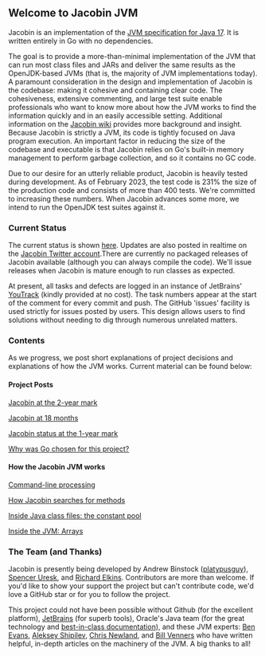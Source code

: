 ## Welcome to Jacobin JVM

Jacobin is an implementation of the [JVM specification for Java 17](https://docs.oracle.com/javase/specs/jvms/se17/html/). It is written entirely in Go with no dependencies. 

The goal is to provide a more-than-minimal implementation of the JVM that can run most class files and JARs and deliver the same results as the OpenJDK-based JVMs (that is, the majority of JVM implementations today). A paramount consideration in the design and implementation of Jacobin is the codebase: making it cohesive and containing clear code. The cohesiveness, extensive commenting, and large test suite enable professionals who want to know more about how the JVM works to find the information quickly and in an easily accessible setting. Additional information on the [Jacobin wiki](https://github.com/platypusguy/jacobin/wiki/Jacobin-Documentation-Home) provides more background and insight. Because Jacobin is strictly a JVM, its code is tightly focused on Java program execution. An important factor in reducing the size of the codebase and executable is that Jacobin relies on Go's built-in memory management to perform garbage collection, and so it contains no GC code.

Due to our desire for an utterly reliable product, Jacobin is heavily tested during development. As of February 2023, the test code is 231% the size of the production code and consists of more than 400 tests. We're committed to increasing these numbers. When Jacobin advances some more, we intend to run the OpenJDK test suites against it. 

### Current Status

The current status is shown [here](https://github.com/platypusguy/jacobin). Updates are also posted in realtime on the [Jacobin Twitter account](https://twitter.com/jacobin_jvm).There are currently no packaged releases of Jacobin available (although you can always compile the code). We'll issue releases when Jacobin is mature enough to run classes as expected.

At present, all tasks and defects are logged in an instance of JetBrains' [YouTrack](https://www.jetbrains.com/youtrack/) (kindly provided at no cost). The task numbers appear at the start of the comment for every commit and push. The GitHub 'issues' facility is used strictly for issues posted by users. This design allows users to find solutions without needing to dig through numerous unrelated matters. 

### Contents

As we progress, we post short explanations of project decisions and explanations of how the JVM works. Current material can be found below:

#### Project Posts

[Jacobin at the 2-year mark](http://binstock.blogspot.com/2023/08/jacobin-at-2-year-mark.html)

[Jacobin at 18 months](http://binstock.blogspot.com/2023/02/jacobin-jvm-at-18-months.html)

[Jacobin status at the 1-year mark](http://binstock.blogspot.com/2022/08/jacobin-jvm-at-1-year-mark.html)

[Why was Go chosen for this project?](http://binstock.blogspot.com/2021/08/a-whole-new-project-jvm.html)

#### How the Jacobin JVM works
[Command-line processing](https://github.com/platypusguy/jacobin/wiki/Command-line-Processing)

[How Jacobin searches for methods](http://binstock.blogspot.com/2021/12/how-jacobin-jvm-accesses-methods.html)

[Inside Java class files: the constant pool](https://blogs.oracle.com/javamagazine/post/java-class-file-constant-pool)

[Inside the JVM: Arrays](https://blogs.oracle.com/javamagazine/post/java-array-objects)

### The Team (and Thanks)
Jacobin is presently being developed by Andrew Binstock ([platypusguy](https://github.com/platypusguy/)), [Spencer Uresk](https://twitter.com/suresk), and [Richard Elkins](https://twitter.com/texadactyl). Contributors are more than welcome. If you'd like to show your support the project but can't contribute code, we'd love a GitHub star or for you to follow the project. 

This project could not have been possible without Github (for the excellent platform), [JetBrains](https://www.jetbrains.com/go/) (for superb tools), Oracle's Java team (for the great technology and [best-in-class documentation](https://docs.oracle.com/javase/specs/index.html)), and these JVM experts: [Ben Evans](https://github.com/kittylyst), [Aleksey Shipilev](https://shipilev.net/), [Chris Newland](https://github.com/sponsors/chriswhocodes), and [Bill Venners](https://github.com/bvenners) who have written helpful, in-depth articles on the machinery of the JVM. A big thanks to all!
